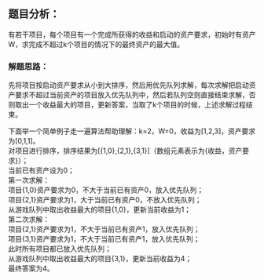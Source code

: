 ## 题目分析：
有若干项目，每个项目有一个完成所获得的收益和启动的资产要求，初始时有资产W，求完成不超过k个项目的情况下的最终资产的最大值。

### 解题思路：
先将项目按启动资产要求从小到大排序，然后用优先队列求解，每次求解把启动资产要求不超过当前资产的项目放入优先队列中，然后若队列空则直接结束求解，否则取出一个收益最大的项目，更新答案，当取了k个项目的时候，上述求解过程结束。

下面举一个简单例子走一遍算法帮助理解：k=2，W=0，收益为[1,2,3]，资产要求为[0,1,1]。</br>
对项目进行排序，排序结果为[{1,0},{2,1},{3,1}]（数组元素表示为{收益，资产要求}）；</br>
当前已有资产设为0；</br>
第一次求解：</br>
项目{1,0}资产要求为0，不大于当前已有资产0，放入优先队列；</br>
项目{2,1}资产要求为1，大于当前已有资产0，不放入优先队列；</br>
从游戏队列中取出收益最大的项目{1,0}，更新当前收益为1；</br>
第二次求解：</br>
项目{2,1}资产要求为1，不大于当前已有资产1，放入优先队列；</br>
项目{3,1}资产要求为1，不大于当前已有资产1，放入优先队列；</br>
此时所有项目都已放入优先队列；</br>
从游戏队列中取出收益最大的项目{3,1}，更新当前收益为4；</br>
最终答案为4。
